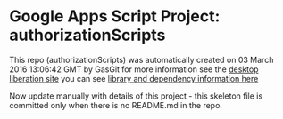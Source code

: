 # Google Apps Script Project: authorizationScripts
This repo (authorizationScripts) was automatically created on 03 March 2016 13:06:42 GMT by GasGit
for more information see the [desktop liberation site](http://ramblings.mcpher.com/Home/excelquirks/drivesdk/gettinggithubready "desktop liberation")
you can see [library and dependency information here](dependencies.md)

Now update manually with details of this project - this skeleton file is committed only when there is no README.md in the repo.